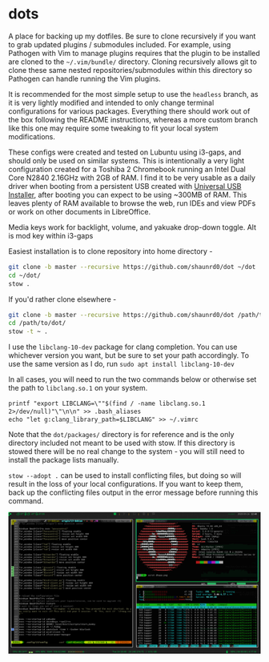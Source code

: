 # dots

A place for backing up my dotfiles. Be sure to clone recursively if you want to grab updated plugins / submodules included. For example, using Pathogen with Vim to manage plugins requires that the plugin to be installed are cloned to the `~/.vim/bundle/` directory. Cloning recursively allows git to clone these same nested repositories/submodules within this directory so Pathogen can handle running the Vim plugins.

It is recommended for the most simple setup to use the `headless` branch, as it is very lightly modified and intended to only change terminal configurations for various packages. Everything there should work out of the box following the README instructions, whereas a more custom branch like this one may require some tweaking to fit your local system modifications.

These configs were created and tested on Lubuntu using i3-gaps, and should only be used on similar systems. This is intentionally a very light configuration created for a Toshiba 2 Chromebook running an Intel Dual Core N2840 2.16GHz with 2GB of RAM. I find it to be very usable as a daily driver when booting from a persistent USB created with [Universal USB Installer](https://www.pendrivelinux.com/universal-usb-installer-easy-as-1-2-3/), after booting you can expect to be using ~300MB of RAM. This leaves plenty of RAM available to browse the web, run IDEs and view PDFs or work on other documents in LibreOffice.

Media keys work for backlight, volume, and yakuake drop-down toggle. Alt is mod key within i3-gaps

Easiest installation is to clone repository into home directory - 

```bash
git clone -b master --recursive https://github.com/shaunrd0/dot ~/dot
cd ~/dot/
stow .
```

If you'd rather clone elsewhere - 

```bash
git clone -b master --recursive https://github.com/shaunrd0/dot /path/to/dot
cd /path/to/dot/
stow -t ~ .
```

I use the `libclang-10-dev` package for clang completion. You can use whichever version you want, but be sure to set your path accordingly. To use the same version as I do, run `sudo apt install libclang-10-dev`

In all cases, you will need to run the two commands below or otherwise set the path to `libclang.so.1` on your system.

```
printf "export LIBCLANG=\""$(find / -name libclang.so.1 2>/dev/null)"\"\n\n" >> .bash_aliases
echo "let g:clang_library_path=$LIBCLANG" >> ~/.vimrc
```

Note that the `dot/packages/` directory is for reference and is the only directory included not meant to be used with stow. If this directory is stowed there will be no real change to the system - you will still need to install the package lists manually.

`stow --adopt .` can be used to install conflicting files, but doing so will result in the loss of your local configurations. If you want to keep them, back up the conflicting files output in the error message before running this command.

![desktop](screens/dtop.png)


